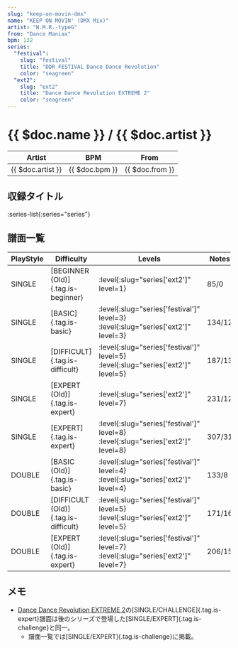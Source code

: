 ```yaml
---
slug: "keep-on-movin-dmx"
name: "KEEP ON MOVIN' (DMX Mix)"
artist: "N.M.R.-typeG"
from: "Dance Maniax"
bpm: 132
series:
  "festival":
    slug: "festival"
    title: "DDR FESTIVAL Dance Dance Revolution"
    color: "seagreen"
  "ext2":
    slug: "ext2"
    title: "Dance Dance Revolution EXTREME 2"
    color: "seagreen"
---
```


# {{ $doc.name }} / {{ $doc.artist }}

|Artist|BPM|From|
|------|---|----|
|{{ $doc.artist }}|{{ $doc.bpm }}|{{ $doc.from }}|

## 収録タイトル

:series-list{:series="series"}

## 譜面一覧

|PlayStyle|Difficulty|Levels|Notes|Movie|
|---------|----------|------|-----|-----|
|SINGLE|[BEGINNER (Old)]{.tag.is-beginner}|:level{:slug="series['ext2']" level=1}|85/0||
|SINGLE|[BASIC]{.tag.is-basic}|:level{:slug="series['festival']" level=3} :level{:slug="series['ext2']" level=3}|134/12||
|SINGLE|[DIFFICULT]{.tag.is-difficult}|:level{:slug="series['festival']" level=5} :level{:slug="series['ext2']" level=5}|187/13||
|SINGLE|[EXPERT (Old)]{.tag.is-expert}|:level{:slug="series['ext2']" level=7}|231/12||
|SINGLE|[EXPERT]{.tag.is-expert}|:level{:slug="series['festival']" level=8} :level{:slug="series['ext2']" level=8}|307/31||
|DOUBLE|[BASIC (Old)]{.tag.is-basic}|:level{:slug="series['festival']" level=4} :level{:slug="series['ext2']" level=4}|133/8||
|DOUBLE|[DIFFICULT (Old)]{.tag.is-difficult}|:level{:slug="series['festival']" level=5} :level{:slug="series['ext2']" level=5}|171/16||
|DOUBLE|[EXPERT (Old)]{.tag.is-expert}|:level{:slug="series['festival']" level=7} :level{:slug="series['ext2']" level=7}|206/15||

## メモ

- [Dance Dance Revolution EXTREME 2](/series/ext)の[SINGLE/CHALLENGE]{.tag.is-expert}譜面は後のシリーズで登場した[SINGLE/EXPERT]{.tag.is-challenge}と同一。
  - 譜面一覧では[SINGLE/EXPERT]{.tag.is-challenge}に掲載。
